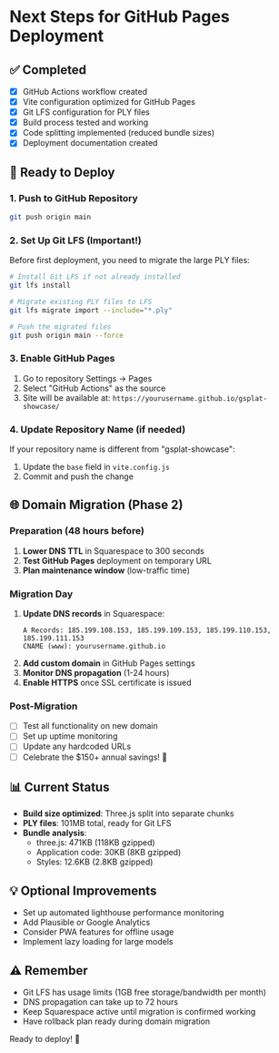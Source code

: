 # Next Steps for GitHub Pages Deployment

## ✅ Completed
- [x] GitHub Actions workflow created
- [x] Vite configuration optimized for GitHub Pages
- [x] Git LFS configuration for PLY files
- [x] Build process tested and working
- [x] Code splitting implemented (reduced bundle sizes)
- [x] Deployment documentation created

## 🚀 Ready to Deploy

### 1. Push to GitHub Repository
```bash
git push origin main
```

### 2. Set Up Git LFS (Important!)
Before first deployment, you need to migrate the large PLY files:

```bash
# Install Git LFS if not already installed
git lfs install

# Migrate existing PLY files to LFS
git lfs migrate import --include="*.ply"

# Push the migrated files
git push origin main --force
```

### 3. Enable GitHub Pages
1. Go to repository Settings → Pages
2. Select "GitHub Actions" as the source
3. Site will be available at: `https://yourusername.github.io/gsplat-showcase/`

### 4. Update Repository Name (if needed)
If your repository name is different from "gsplat-showcase":
1. Update the `base` field in `vite.config.js`
2. Commit and push the change

## 🌐 Domain Migration (Phase 2)

### Preparation (48 hours before)
1. **Lower DNS TTL** in Squarespace to 300 seconds
2. **Test GitHub Pages** deployment on temporary URL
3. **Plan maintenance window** (low-traffic time)

### Migration Day
1. **Update DNS records** in Squarespace:
   ```
   A Records: 185.199.108.153, 185.199.109.153, 185.199.110.153, 185.199.111.153
   CNAME (www): yourusername.github.io
   ```
2. **Add custom domain** in GitHub Pages settings
3. **Monitor DNS propagation** (1-24 hours)
4. **Enable HTTPS** once SSL certificate is issued

### Post-Migration
- [ ] Test all functionality on new domain
- [ ] Set up uptime monitoring
- [ ] Update any hardcoded URLs
- [ ] Celebrate the $150+ annual savings! 🎉

## 📊 Current Status
- **Build size optimized**: Three.js split into separate chunks
- **PLY files**: 101MB total, ready for Git LFS
- **Bundle analysis**: 
  - three.js: 471KB (118KB gzipped)
  - Application code: 30KB (8KB gzipped)
  - Styles: 12.6KB (2.8KB gzipped)

## 💡 Optional Improvements
- Set up automated lighthouse performance monitoring
- Add Plausible or Google Analytics
- Consider PWA features for offline usage
- Implement lazy loading for large models

## ⚠️ Remember
- Git LFS has usage limits (1GB free storage/bandwidth per month)
- DNS propagation can take up to 72 hours
- Keep Squarespace active until migration is confirmed working
- Have rollback plan ready during domain migration

Ready to deploy! 🚀